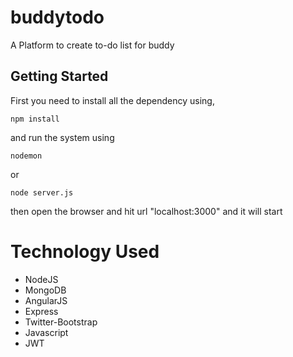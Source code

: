 # buddytodo

A Platform to create to-do list for buddy

## Getting Started

First you need to install all the dependency using, 
```
npm install
```
and run the system using 
```
nodemon
```
or
```
node server.js
```
 then open the browser and hit url "localhost:3000" and it will start

# Technology Used

* NodeJS
* MongoDB
* AngularJS
* Express
* Twitter-Bootstrap
* Javascript
* JWT
